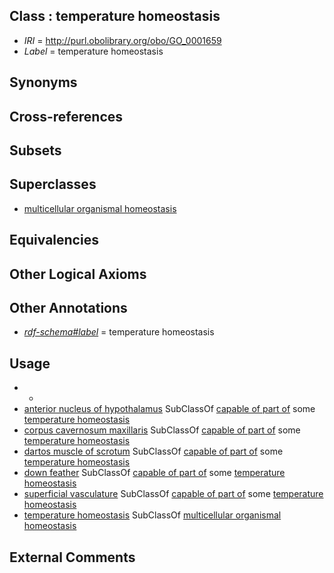 
## Class : temperature homeostasis

 * *IRI* = http://purl.obolibrary.org/obo/GO_0001659
 * *Label* = temperature homeostasis

## Synonyms


## Cross-references


## Subsets


## Superclasses

 * [multicellular organismal homeostasis](../../GO/71/GO_0048871.md)

## Equivalencies


## Other Logical Axioms


## Other Annotations

 * *[rdf-schema#label](../../el/rdf-schema#label.md)* = temperature homeostasis

## Usage

 * -
 * [anterior nucleus of hypothalamus](../../UBERON/34/UBERON_0002634.md) SubClassOf [capable of part of](../../RO/16/RO_0002216.md) some [temperature homeostasis](../../GO/59/GO_0001659.md)
 * [corpus cavernosum maxillaris](../../UBERON/58/UBERON_0013658.md) SubClassOf [capable of part of](../../RO/16/RO_0002216.md) some [temperature homeostasis](../../GO/59/GO_0001659.md)
 * [dartos muscle of scrotum](../../UBERON/19/UBERON_0013719.md) SubClassOf [capable of part of](../../RO/16/RO_0002216.md) some [temperature homeostasis](../../GO/59/GO_0001659.md)
 * [down feather](../../UBERON/91/UBERON_0008291.md) SubClassOf [capable of part of](../../RO/16/RO_0002216.md) some [temperature homeostasis](../../GO/59/GO_0001659.md)
 * [superficial vasculature](../../UBERON/49/UBERON_0035549.md) SubClassOf [capable of part of](../../RO/16/RO_0002216.md) some [temperature homeostasis](../../GO/59/GO_0001659.md)
 * [temperature homeostasis](../../GO/59/GO_0001659.md) SubClassOf [multicellular organismal homeostasis](../../GO/71/GO_0048871.md)

## External Comments

